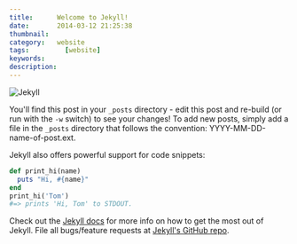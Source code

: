 ```yaml
---
title: 		Welcome to Jekyll!
date: 		2014-03-12 21:25:38
thumbnail:
category:   website
tags: 		  [website]
keywords:
description:
---
```

![Jekyll](http://jekyllrb.com/img/logo-2x.png)

You'll find this post in your `_posts` directory - edit this post and
re-build (or run with the `-w` switch) to see your changes! To add new
posts, simply add a file in the `_posts` directory that follows the
convention: YYYY-MM-DD-name-of-post.ext.


Jekyll also offers powerful support for code snippets:

````ruby
def print_hi(name)
  puts "Hi, #{name}"
end
print_hi('Tom')
#=> prints 'Hi, Tom' to STDOUT.
````

Check out the [Jekyll docs][jekyll] for more info on how to get the most
out of Jekyll. File all bugs/feature requests at [Jekyll's GitHub
repo][jekyll-gh].

[jekyll-gh]: https://github.com/mojombo/jekyll
[jekyll]:    http://jekyllrb.com
